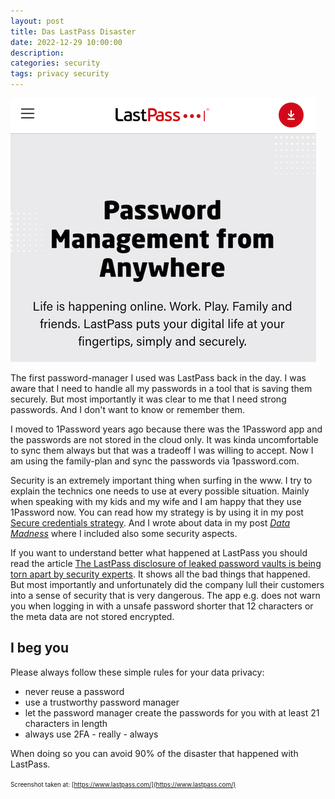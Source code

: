 ```yaml
---
layout: post
title: Das LastPass Disaster
date: 2022-12-29 10:00:00
description: 
categories: security
tags: privacy security
---
```


<img src="/assets/images/last-pass.png" />

The first password-manager I used was LastPass back in the day. I was aware that I need to handle all my passwords in a tool that is saving them securely. But most importantly it was clear to me that I need strong passwords. And I don't want to know or remember them. 

I moved to 1Password years ago because there was the 1Password app and the passwords are not stored in the cloud only. It was kinda uncomfortable to sync them always but that was a tradeoff I was willing to accept. Now I am using the family-plan and sync the passwords via 1password.com. 

Security is an extremely important thing when surfing in the www. I try to explain the technics one needs to use at every possible situation. Mainly when speaking with my kids and my wife and I am happy that they use 1Password now. You can read how my strategy is by using it in my post [Secure credentials strategy](/security/2020/01/27/strategy-to-safely-create-login-credentials-for-your-accounts.html). And I wrote about data in my post [_Data Madness_](/it/2022/10/11/data-madness.html) where I included also some security aspects.

If you want to understand better what happened at LastPass you should read the article [The LastPass disclosure of leaked password vaults is being torn apart by security experts](https://www.theverge.com/2022/12/28/23529547/lastpass-vault-breach-disclosure-encryption-cybersecurity-rebuttal). It shows all the bad things that happened. But most importantly and unfortunately did the company lull their customers into a sense of security that is very dangerous. The app e.g. does not warn you when logging in with a unsafe password shorter that 12 characters or the meta data are not stored encrypted. 

## I beg you

Please always follow these simple rules for your data privacy:

* never reuse a password
* use a trustworthy password manager
* let the password manager create the passwords for you with at least 21 characters in length
* always use 2FA - really - always

When doing so you can avoid 90% of the disaster that happened with LastPass.

<span style="font-size: 0.7em">Screenshot taken at: [https://www.lastpass.com/](https://www.lastpass.com/)</span>
